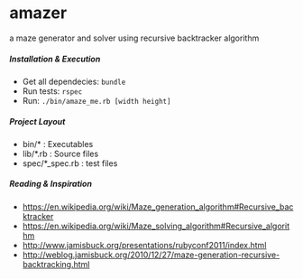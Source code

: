 # amazer
a maze generator and solver using recursive backtracker algorithm


##### Installation & Execution

* Get all dependecies: `bundle`
* Run tests: `rspec`
* Run: `./bin/amaze_me.rb [width height]`



##### Project Layout

* bin/*  : Executables
* lib/*.rb : Source files
* spec/*_spec.rb : test files



##### Reading & Inspiration

* https://en.wikipedia.org/wiki/Maze_generation_algorithm#Recursive_backtracker
* https://en.wikipedia.org/wiki/Maze_solving_algorithm#Recursive_algorithm
* http://www.jamisbuck.org/presentations/rubyconf2011/index.html
* http://weblog.jamisbuck.org/2010/12/27/maze-generation-recursive-backtracking.html
